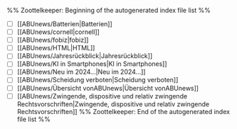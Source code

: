 %% Zoottelkeeper: Beginning of the autogenerated index file list  %%
- [ ]  [[ABUnews/Batterien|Batterien]]
- [ ]  [[ABUnews/cornell|cornell]]
- [ ]  [[ABUnews/fobiz|fobiz]]
- [ ]  [[ABUnews/HTML|HTML]]
- [ ]  [[ABUnews/Jahresrückblick|Jahresrückblick]]
- [ ]  [[ABUnews/KI in Smartphones|KI in Smartphones]]
- [ ]  [[ABUnews/Neu im 2024...|Neu im 2024...]]
- [ ]  [[ABUnews/Scheidung verboten|Scheidung verboten]]
- [ ]  [[ABUnews/Übersicht vonABUnews|Übersicht vonABUnews]]
- [ ]  [[ABUnews/Zwingende, dispositive und relativ zwingende Rechtsvorschriften|Zwingende, dispositive und relativ zwingende Rechtsvorschriften]]
%% Zoottelkeeper: End of the autogenerated index file list  %%
